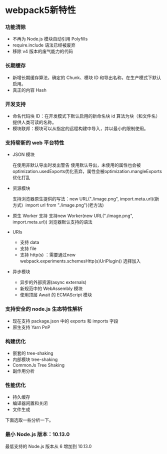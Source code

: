 # webpack5新特性

### 功能清除

- 不再为 Node.js 模块自动引用 Polyfills
- ​​require.include​​ 语法已经被废弃
- 移除 v4 版本的废气能力的代码

### 长期缓存

- 新增长期缓存算法，确定的 Chunk、模块 ID 和导出名称，在生产模式下默认启用。
- 真正的内容 Hash

###  开发支持

- 命名代码块 ID：在开发模式下默认启用的新命名块 id 算法为块（和文件名）提供人类可读的名称。
- 模块联邦：模块可以从指定的远程构建中导入，并以最小的限制使用。

### 支持崭新的 web 平台特性

  - JSON 模块

    在使用非默认导出时发出警告
    使用默认导出，未使用的属性也会被​​optimization.usedExports​​​ 优化丢弃，属性会被​​optimization.mangleExports​​ 优化打乱

  - 资源模块

    支持浏览器原生提供的写法：​​new URL("./image.png", import.meta.url)​​(新方式)
​    ​import url from "./image.png")​​(老方法)
  - 原生 Worker 支持
    支持​​new Worker(new URL("./image.png", import.meta.url))​​ 浏览器默认支持的语法

  - URIs

    - 支持 data
    - 支持 file
    - 支持 http(s) ：需要通过​​new webpack.experiments.schemesHttp(s)UriPlugin()​​ 选择加入

  - 异步模块

    - 异步的外部资源(async externals)
    - 新规范中的 WebAssembly 模块
    - 使用顶层 Await 的 ECMAScript 模块

### 支持安全的 node.js 生态特性解析

- 现在支持 package.json 中的 exports 和 imports 字段
- 原生支持 Yarn PnP

### 构建优化

- 嵌套的 tree-shaking
- 内部模块 tree-shaking
- CommonJs Tree Shaking
- 副作用分析

### 性能优化

- 持久缓存
- 编译器闲置和关闭
- 文件生成

下面选取一些分析一下。

### 最小 Node.js 版本：10.13.0

最低支持的 Node.js 版本从 6 增加到 ​​10.13.0​​